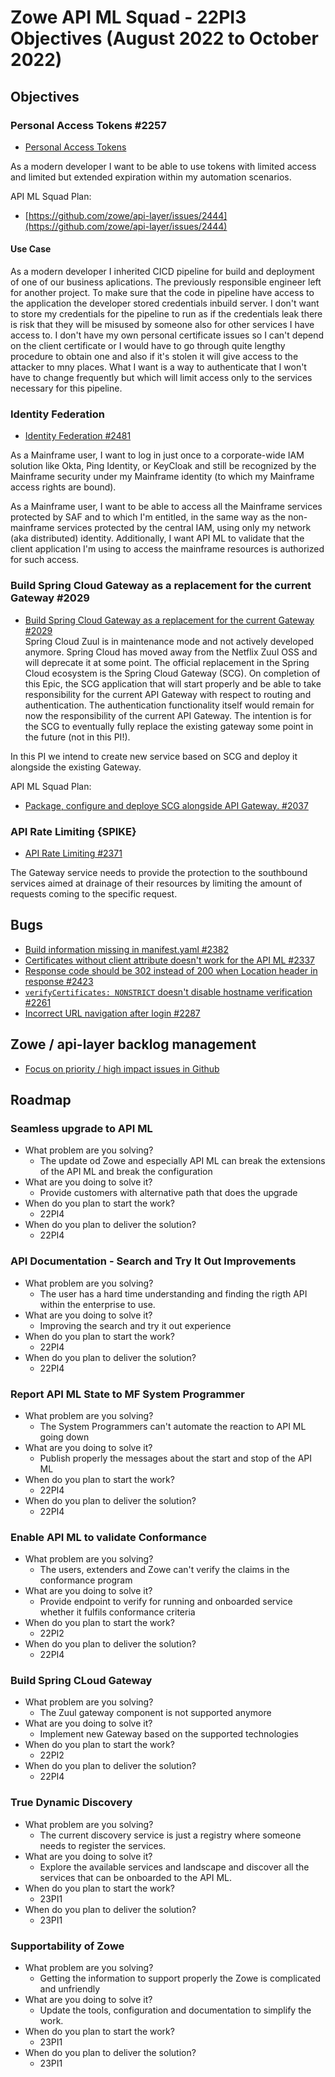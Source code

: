 # Zowe API ML Squad - 22PI3 Objectives (August 2022 to October 2022)

## Objectives

### Personal Access Tokens #2257

* [Personal Access Tokens](https://github.com/zowe/api-layer/issues/2257)

As a modern developer I want to be able to use tokens with limited access and limited but extended expiration within my automation scenarios. 

API ML Squad Plan:
- [https://github.com/zowe/api-layer/issues/2444](https://github.com/zowe/api-layer/issues/2444)

#### Use Case

As a modern developer I inherited CICD pipeline for build and deployment of one of our business aplications. The previously responsible engineer left for another project. To make sure that the code in pipeline have access to the application the developer stored credentials inbuild server. I don't want to store my credentials for the pipeline to run as if the credentials leak there is risk that they will be misused by someone also for other services I have access to. I don't have my own personal certificate issues so I can't depend on the client certificate or I would have to go through quite lengthy procedure to obtain one and also if it's stolen it will give access to the attacker to mny places. What I want is a way to authenticate that I won't have to change frequently but which will limit access only to the services necessary for this pipeline. 

### Identity Federation

* [Identity Federation #2481](https://github.com/zowe/api-layer/issues/2481)

As a Mainframe user, I want to log in just once to a corporate-wide IAM solution like Okta, Ping Identity, or KeyCloak and still be recognized by the Mainframe security under my Mainframe identity (to which my Mainframe access rights are bound).

As a Mainframe user, I want to be able to access all the Mainframe services protected by SAF and to which I'm entitled, in the same way as the non-mainframe services protected by the central IAM, using only my network (aka distributed) identity. Additionally, I want API ML to validate that the client application I'm using to access the mainframe resources is authorized for such access.

### Build Spring Cloud Gateway as a replacement for the current Gateway #2029

* [Build Spring Cloud Gateway as a replacement for the current Gateway #2029](https://github.com/zowe/api-layer/issues/2029)  
Spring Cloud Zuul is in maintenance mode and not actively developed anymore. Spring Cloud has moved away from the Netflix Zuul OSS and will deprecate it at some point. The official replacement in the Spring Cloud ecosystem is the Spring Cloud Gateway (SCG). On completion of this Epic, the SCG application that will start properly and be able to take responsibility for the current API Gateway with respect to routing and authentication. The authentication functionality itself would remain for now the responsibility of the current API Gateway. The intention is for the SCG to eventually fully replace the existing gateway some point in the future (not in this PI!).  

In this PI we intend to create new service based on SCG and deploy it alongside the existing Gateway. 

API ML Squad Plan:  
- [Package, configure and deploye SCG alongside API Gateway. #2037](https://github.com/zowe/api-layer/issues/2037)  

### API Rate Limiting {SPIKE} 

* [API Rate Limiting #2371](https://github.com/zowe/api-layer/issues/2371)

The Gateway service needs to provide the protection to the southbound services aimed at drainage of their resources by limiting the amount of requests coming to the specific request. 

## Bugs

- [Build information missing in manifest.yaml #2382](https://github.com/zowe/api-layer/issues/2382)
- [Certificates without client attribute doesn't work for the API ML #2337](https://github.com/zowe/api-layer/issues/2337)
- [Response code should be 302 instead of 200 when Location header in response #2423](https://github.com/zowe/api-layer/issues/2423)
- [`verifyCertificates: NONSTRICT` doesn't disable hostname verification #2261](https://github.com/zowe/api-layer/issues/2261)
- [Incorrect URL navigation after login #2287](https://github.com/zowe/api-layer/issues/2287)

## Zowe / api-layer backlog management

* [Focus on priority / high impact issues in Github](https://github.com/zowe/api-layer/labels/22PI3)

## Roadmap

### Seamless upgrade to API ML

- What problem are you solving?
  - The update od Zowe and especially API ML can break the extensions of the API ML and break the configuration
- What are you doing to solve it? 
  - Provide customers with alternative path that does the upgrade
- When do you plan to start the work? 
  - 22PI4
- When do you plan to deliver the solution? 
  - 22PI4

### API Documentation - Search and Try It Out Improvements

- What problem are you solving?
  - The user has a hard time understanding and finding the rigth API within the enterprise to use. 
- What are you doing to solve it? 
  - Improving the search and try it out experience
- When do you plan to start the work? 
  - 22PI4
- When do you plan to deliver the solution? 
  - 22PI4

### Report API ML State to MF System Programmer

- What problem are you solving?
  - The System Programmers can't automate the reaction to API ML going down
- What are you doing to solve it? 
  - Publish properly the messages about the start and stop of the API ML
- When do you plan to start the work? 
  - 22PI4
- When do you plan to deliver the solution? 
  - 22PI4

### Enable API ML to validate Conformance

- What problem are you solving?
  - The users, extenders and Zowe can't verify the claims in the conformance program
- What are you doing to solve it? 
  - Provide endpoint to verify for running and onboarded service whether it fulfils conformance criteria
- When do you plan to start the work? 
  - 22PI2
- When do you plan to deliver the solution? 
  - 22PI4

### Build Spring CLoud Gateway

- What problem are you solving?
  - The Zuul gateway component is not supported anymore
- What are you doing to solve it? 
  - Implement new Gateway based on the supported technologies
- When do you plan to start the work? 
  - 22PI2
- When do you plan to deliver the solution? 
  - 22PI4

### True Dynamic Discovery

- What problem are you solving?
  - The current discovery service is just a registry where someone needs to register the services. 
- What are you doing to solve it? 
  - Explore the available services and landscape and discover all the services that can be onboarded to the API ML. 
- When do you plan to start the work? 
  - 23PI1
- When do you plan to deliver the solution? 
  - 23PI1

### Supportability of Zowe

- What problem are you solving?
  - Getting the information to support properly the Zowe is complicated and unfriendly
- What are you doing to solve it? 
  - Update the tools, configuration and documentation to simplify the work. 
- When do you plan to start the work? 
  - 23PI1
- When do you plan to deliver the solution? 
  - 23PI1
